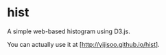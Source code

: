 hist
====

A simple web-based histogram using D3.js.

You can actually use it at [http://yijisoo.github.io/hist].

